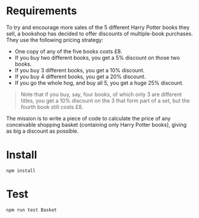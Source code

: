 # Requirements

To try and encourage more sales of the 5 different Harry Potter books they sell, a bookshop has decided to offer discounts of multiple-book purchases. They use the following pricing strategy:

- One copy of any of the five books costs £8.
- If you buy two different books, you get a 5% discount on those two books.
- If you buy 3 different books, you get a 10% discount.
- If you buy 4 different books, you get a 20% discount.
- If you go the whole hog, and buy all 5, you get a huge 25% discount.

> Note that if you buy, say, four books, of which only 3 are different titles, you get a 10% discount on the 3 that form part of a set, but the fourth book still costs £8.

The mission is to write a piece of code to calculate the price of any conceivable shopping basket (containing only Harry Potter books), giving as big a discount as possible.

# Install

```
npm install
```

# Test

```
npm run test Basket
```
